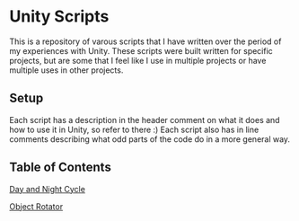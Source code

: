 # Unity Scripts

This is a repository of varous scripts that I have written over the period of my experiences with Unity. These scripts were built written for specific projects, but are some that I feel like I use in multiple projects or have multiple uses in other projects.

## Setup

Each script has a description in the header comment on what it does and how to use it in Unity, so refer to there :) 
Each script also has in line comments describing what odd parts of the code do in a more general way.


## Table of Contents
[Day and Night Cycle](DayNightCycle.cs)

[Object Rotator](RotateObject.cs)


